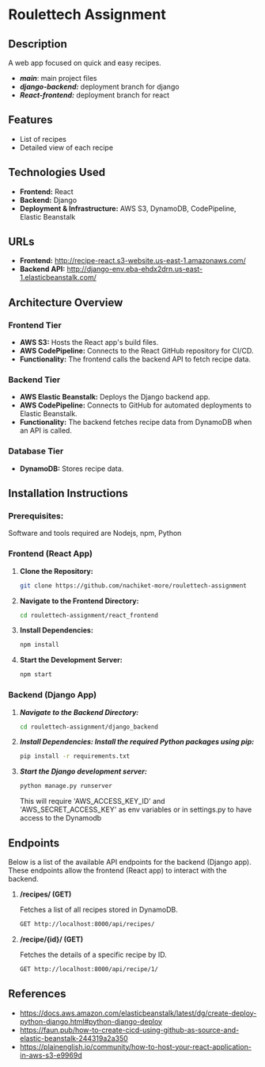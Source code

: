 ﻿# Roulettech Assignment

## Description
A web app focused on quick and easy recipes.
- ***main***: main project files
- ***django-backend:*** deployment branch for django
- ***React-frontend:*** deployment branch for react

## Features
- List of recipes
- Detailed view of each recipe

## Technologies Used
- **Frontend:** React
- **Backend:** Django
- **Deployment & Infrastructure:** AWS S3, DynamoDB, CodePipeline, Elastic Beanstalk

## URLs
- **Frontend:** http://recipe-react.s3-website.us-east-1.amazonaws.com/
- **Backend API:** http://django-env.eba-ehdx2drn.us-east-1.elasticbeanstalk.com/

## Architecture Overview

### Frontend Tier
- **AWS S3:** Hosts the React app's build files.
- **AWS CodePipeline:** Connects to the React GitHub repository for CI/CD.
- **Functionality:** The frontend calls the backend API to fetch recipe data.

### Backend Tier
- **AWS Elastic Beanstalk:** Deploys the Django backend app.
- **AWS CodePipeline:** Connects to GitHub for automated deployments to Elastic Beanstalk.
- **Functionality:** The backend fetches recipe data from DynamoDB when an API is called.

### Database Tier
- **DynamoDB:** Stores recipe data.


## Installation Instructions
### Prerequisites: 
Software and tools required are Nodejs, npm, Python

### Frontend (React App)

1. **Clone the Repository:**
    ```bash
    git clone https://github.com/nachiket-more/roulettech-assignment
    ```

2. **Navigate to the Frontend Directory:**
    ```bash
    cd roulettech-assignment/react_frontend
    ```

3. **Install Dependencies:**
    ```bash
    npm install
    ```

4. **Start the Development Server:**
    ```bash
    npm start
    ```

### Backend (Django App)

1. ***Navigate to the Backend Directory:***
    ```bash
    cd roulettech-assignment/django_backend
    ```

2. ***Install Dependencies: Install the required Python packages using pip:***
    ```bash
    pip install -r requirements.txt
    ```

3. ***Start the Django development server:***
    ```bash
    python manage.py runserver
    ```
    This will require 'AWS_ACCESS_KEY_ID' and 'AWS_SECRET_ACCESS_KEY' as env variables or in settings.py to have access to the Dynamodb 

## Endpoints
Below is a list of the available API endpoints for the backend (Django app). These endpoints allow the frontend (React app) to interact with the backend.

1. **/recipes/ (GET)**

    Fetches a list of all recipes stored in DynamoDB.
    ```bash
    GET http://localhost:8000/api/recipes/
    ```

2. **/recipe/{id}/ (GET)**

    Fetches the details of a specific recipe by ID.
    ```bash
    GET http://localhost:8000/api/recipe/1/
    ```


## References
- https://docs.aws.amazon.com/elasticbeanstalk/latest/dg/create-deploy-python-django.html#python-django-deploy
- https://faun.pub/how-to-create-cicd-using-github-as-source-and-elastic-beanstalk-244319a2a350
- https://plainenglish.io/community/how-to-host-your-react-application-in-aws-s3-e9969d
